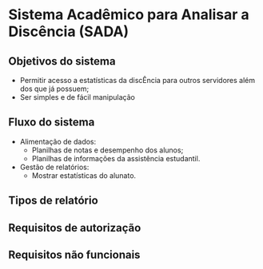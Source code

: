# Sistema Acadêmico para Analisar a Discência (SADA)

## Objetivos do sistema

* Permitir acesso a estatísticas da discÊncia para outros servidores além dos que já possuem;
* Ser simples e de fácil manipulação

## Fluxo do sistema

* Alimentação de dados:
  * Planilhas de notas e desempenho dos alunos;
  * Planilhas de informações da assistência estudantil.
* Gestão de relatórios:
  * Mostrar estatísticas do alunato.

## Tipos de relatório



## Requisitos de autorização
## Requisitos não funcionais
